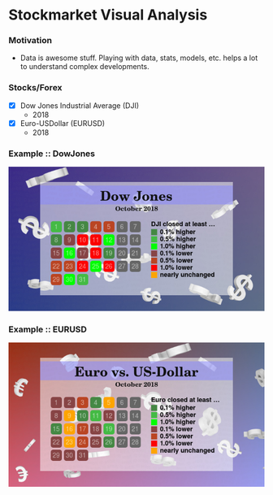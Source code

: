 # Stockmarket Visual Analysis

### Motivation

- Data is awesome stuff. Playing with data, stats, models, etc. helps a lot to understand complex developments.

### Stocks/Forex

- [x] Dow Jones Industrial Average (DJI)
    - 2018
- [x] Euro-USDollar (EURUSD)
    - 2018

### Example :: DowJones

![DJI_2018-10](https://raw.githubusercontent.com/anblt/stockmarket-visual-analysis/master/DJI_2018-10.jpg)

### Example :: EURUSD

![EURUSD_2018-10](https://raw.githubusercontent.com/anblt/stockmarket-visual-analysis/master/EURUSD_2018-10.jpg)

